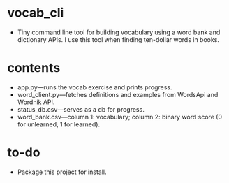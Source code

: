 # vocab_cli
  * Tiny command line tool for building vocabulary using a word bank and dictionary APIs. I use this tool when finding ten-dollar words in books.

# contents
  * app.py—runs the vocab exercise and prints progress.
  * word_client.py—fetches definitions and examples from WordsApi and Wordnik API.
  * status_db.csv—serves as a db for progress.
  * word_bank.csv—column 1: vocabulary; column 2: binary word score (0 for unlearned, 1 for learned).

# to-do
  * Package this project for install.
